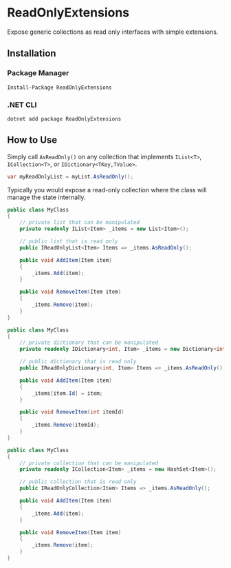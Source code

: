 # ReadOnlyExtensions
Expose generic collections as read only interfaces with simple extensions.

## Installation

### Package Manager
`Install-Package ReadOnlyExtensions`

### .NET CLI
`dotnet add package ReadOnlyExtensions`

## How to Use
Simply call `AsReadOnly()` on any collection that implements `IList<T>`, `ICollection<T>`, or `IDictionary<TKey,TValue>`.

```csharp
var myReadOnlyList = myList.AsReadOnly();
```

Typically you would expose a read-only collection where the class will manage the state internally.

```csharp
public class MyClass
{
    // private list that can be manipulated
    private readonly IList<Item> _items = new List<Item>();

    // public list that is read only
    public IReadOnlyList<Item> Items => _items.AsReadOnly();

    public void AddItem(Item item)
    {
        _items.Add(item);
    }

    public void RemoveItem(Item item)
    {
        _items.Remove(item);
    }
}
```

```csharp
public class MyClass
{
    // private dictionary that can be manipulated
    private readonly IDictionary<int, Item> _items = new Dictionary<int, Item>();

    // public dictionary that is read only
    public IReadOnlyDictionary<int, Item> Items => _items.AsReadOnly();

    public void AddItem(Item item)
    {
        _items[item.Id] = item;
    }

    public void RemoveItem(int itemId)
    {
        _items.Remove(itemId);
    }
}
```

```csharp
public class MyClass
{
    // private collection that can be manipulated
    private readonly ICollection<Item> _items = new HashSet<Item>();

    // public collection that is read only
    public IReadOnlyCollection<Item> Items => _items.AsReadOnly();

    public void AddItem(Item item)
    {
        _items.Add(item);
    }

    public void RemoveItem(Item item)
    {
        _items.Remove(item);
    }
}
```